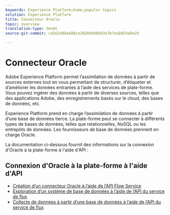 ```yaml
---
keywords: Experience Platform;home;popular topics
solution: Experience Platform
title: Connecteur Oracle
topic: overview
translation-type: tm+mt
source-git-commit: c4162d88a688ce2028de08b63e7b7eab954a0e29

---
```



# Connecteur Oracle

Adobe Experience Platform permet l’assimilation de données à partir de sources externes tout en vous permettant de structurer, d’étiqueter et d’améliorer les données entrantes à l’aide des services de plate-forme. Vous pouvez ingérer des données à partir de diverses sources, telles que des applications Adobe, des enregistrements basés sur le cloud, des bases de données, etc.

Experience Platform prend en charge l’assimilation de données à partir d’une base de données tierce. La plate-forme peut se connecter à différents types de bases de données, telles que relationnelles, NoSQL ou les entrepôts de données. Les fournisseurs de base de données prennent en charge Oracle.

La documentation ci-dessous fournit des informations sur la connexion d&#39;Oracle à la plate-forme à l&#39;aide d&#39;API :

## Connexion d&#39;Oracle à la plate-forme à l&#39;aide d&#39;API

- [Création d’un connecteur Oracle à l’aide de l’API Flow Service](../../tutorials/api/create/databases/oracle.md)
- [Exploration d’un système de base de données à l’aide de l’API du service de flux](../../tutorials/api/explore/database-nosql.md)
- [Collecte de données à partir d’une base de données à l’aide de l’API du service de flux](../../tutorials/api/collect/database-nosql.md)